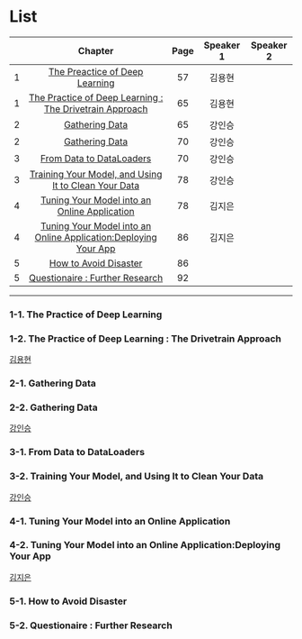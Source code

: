 # List
| | Chapter | Page | Speaker 1 | Speaker 2 |
|:-:|:-----:|:----:|:---------:|:---------:|
|1|[The Preactice of Deep Learning](#1-1)|57|김용현| |
|1|[The Practice of Deep Learning : The Drivetrain Approach](#1-2)|65|김용현| |
|2|[Gathering Data](#2-1)|65|강인승| |
|2|[Gathering Data](#2-2)|70|강인승| |
|3|[From Data to DataLoaders](#3-1)|70|강인승||
|3|[Training Your Model, and Using It to Clean Your Data](#3-2)|78|강인승||
|4|[Tuning Your Model into an Online Application](#4-1)|78|김지은| |
|4|[Tuning Your Model into an Online Application:Deploying Your App](#4-2)|86|김지은| |
|5|[How to Avoid Disaster](#5-1)|86| | |
|5|[Questionaire : Further Research](#5-2)|92| | |



---


### 1-1. The Practice of Deep Learning
### 1-2. The Practice of Deep Learning : The Drivetrain Approach
[김용현]()

    


    
### 2-1. Gathering Data
### 2-2. Gathering Data
[강인승]()
    




### 3-1. From Data to DataLoaders
### 3-2. Training Your Model, and Using It to Clean Your Data
[강인승]()
    






### 4-1. Tuning Your Model into an Online Application
### 4-2. Tuning Your Model into an Online Application:Deploying Your App
[김지은]()
    






### 5-1. How to Avoid Disaster
### 5-2. Questionaire : Further Research
[ ]()
  